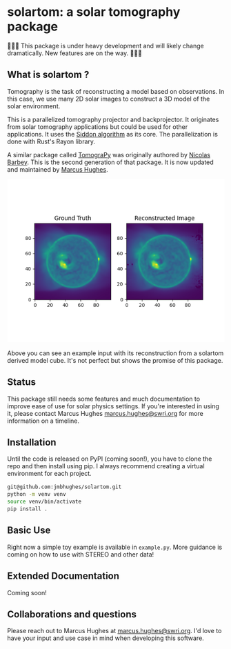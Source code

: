 # solartom: a solar tomography package

🚧🚧🚧 This package is under heavy development and will likely change dramatically. New features are on the way. 🚧🚧🚧

## What is solartom ?

Tomography is the task of reconstructing a model based on observations. In this case, we use many 2D solar images to construct a 3D model of the solar environment.

This is a parallelized tomography projector and backprojector. It originates from solar tomography applications but could be used for other applications. It uses the [Siddon algorithm](https://aapm.onlinelibrary.wiley.com/doi/abs/10.1118/1.595715) as its core. The parallelization is done with Rust's Rayon library.

A similar package called [TomograPy](https://github.com/nbarbey/TomograPy) was originally authored by [Nicolas Barbey](https://github.com/nbarbey). This is the second generation of that package. It is now updated and maintained by [Marcus Hughes](https://github.com/jmbhughes).

![example](solar_example.png)

Above you can see an example input with its reconstruction from a solartom derived model cube. It's not perfect but shows the promise of this package.

## Status

This package still needs some features and much documentation to improve ease of use for solar physics settings. If you're interested in using it, please contact Marcus Hughes <marcus.hughes@swri.org> for more information on a timeline.

## Installation

Until the code is released on PyPI (coming soon!), you have to clone the repo and then install using pip. I always recommend creating a virtual environment for each project.

```bash
git@github.com:jmbhughes/solartom.git
python -m venv venv
source venv/bin/activate
pip install .
```

## Basic Use

Right now a simple toy example is available in `example.py`. More guidance is coming on how to use with STEREO and other data!

## Extended Documentation

Coming soon!

## Collaborations and questions

Please reach out to Marcus Hughes at <marcus.hughes@swri.org>. I'd love to have your input and use case in mind when developing this software.

